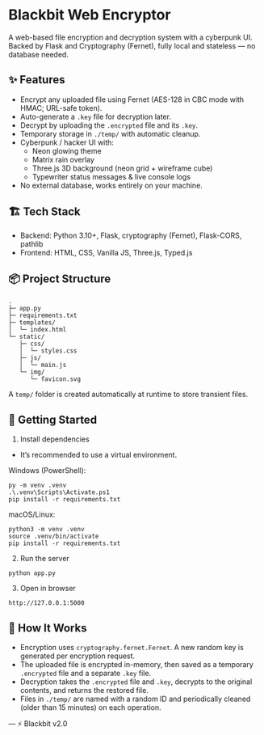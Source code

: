 # Blackbit Web Encryptor

A web-based file encryption and decryption system with a cyberpunk UI. Backed by Flask and Cryptography (Fernet), fully local and stateless — no database needed.


## ✨ Features
- Encrypt any uploaded file using Fernet (AES-128 in CBC mode with HMAC; URL-safe token).
- Auto-generate a `.key` file for decryption later.
- Decrypt by uploading the `.encrypted` file and its `.key`.
- Temporary storage in `./temp/` with automatic cleanup.
- Cyberpunk / hacker UI with:
  - Neon glowing theme
  - Matrix rain overlay
  - Three.js 3D background (neon grid + wireframe cube)
  - Typewriter status messages & live console logs
- No external database, works entirely on your machine.


## 🏗 Tech Stack
- Backend: Python 3.10+, Flask, cryptography (Fernet), Flask-CORS, pathlib
- Frontend: HTML, CSS, Vanilla JS, Three.js, Typed.js


## 📦 Project Structure
```
.
├─ app.py
├─ requirements.txt
├─ templates/
│  └─ index.html
└─ static/
   ├─ css/
   │  └─ styles.css
   ├─ js/
   │  └─ main.js
   └─ img/
      └─ favicon.svg
```

A `temp/` folder is created automatically at runtime to store transient files.


## 🚀 Getting Started

1) Install dependencies
- It’s recommended to use a virtual environment.

Windows (PowerShell):
```
py -m venv .venv
.\.venv\Scripts\Activate.ps1
pip install -r requirements.txt
```

macOS/Linux:
```
python3 -m venv .venv
source .venv/bin/activate
pip install -r requirements.txt
```

2) Run the server
```
python app.py
```

3) Open in browser
```
http://127.0.0.1:5000
```


## 🔐 How It Works
- Encryption uses `cryptography.fernet.Fernet`. A new random key is generated per encryption request.
- The uploaded file is encrypted in-memory, then saved as a temporary `.encrypted` file and a separate `.key` file.
- Decryption takes the `.encrypted` file and `.key`, decrypts to the original contents, and returns the restored file.
- Files in `./temp/` are named with a random ID and periodically cleaned (older than 15 minutes) on each operation.


— ⚡ Blackbit v2.0
